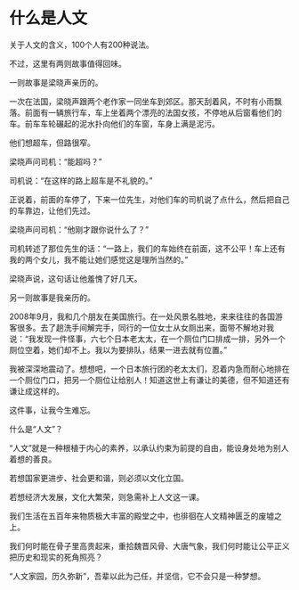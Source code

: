# 什么是人文

关于人文的含义，100个人有200种说法。 

不过，这里有两则故事值得回味。 

一则故事是梁晓声亲历的。 

一次在法国，梁晓声跟两个老作家一同坐车到郊区。那天刮着风，不时有小雨飘落。前面有一辆旅行车，车上坐着两个漂亮的法国女孩，不停地从后窗看他们的车。前车车轮碾起的泥水扑向他们的车窗，车身上满是泥污。 

他们想超车，但路很窄。 

梁晓声问司机：“能超吗？” 

司机说：“在这样的路上超车是不礼貌的。” 

正说着，前面的车停了，下来一位先生，对他们车的司机说了点什么，然后把自己的车靠边，让他们先过。 

梁晓声问司机：“他刚才跟你说什么了？” 

司机转述了那位先生的话：“一路上，我们的车始终在前面，这不公平！车上还有我的两个女儿，我不能让她们感觉这是理所当然的。” 

梁晓声说，这句话让他羞愧了好几天。 

另一则故事是我亲历的。 

2008年9月，我和几个朋友在美国旅行。在一处风景名胜地，来来往往的各国游客很多。去了趟洗手间解完手，同行的一位女士从女厕出来，面带不解地对我说：“我发现一件怪事，六七个日本老太太，在一个厕位门口排成一排，另外一个厕位空着，她们却不上。我以为要排队，结果一进去就有位置。” 

我被深深地震动了。想想吧，一个日本旅行团的老太太们，忍着内急而耐心地排在一个厕位门口，把另一个厕位让给别人！知道这世上有谦让的美德，但不知道还有谦让成这样的。 

这件事，让我今生难忘。 

什么是“人文”？ 

“人文”就是一种根植于内心的素养，以承认约束为前提的自由，能设身处地为别人着想的善良。 

若想国家更进步、社会更和谐，则必须以文化立国。 

若想经济大发展，文化大繁荣，则急需补上人文这一课。 

我们生活在五百年来物质极大丰富的殿堂之中，也徘徊在人文精神匮乏的废墟之上。 

我们何时能在骨子里高贵起来，重拾魏晋风骨、大唐气象，我们何时能让公平正义把历史和现实的死角照亮？ 

“人文家园，历久弥新”，吾辈以此为己任，并坚信，它不会只是一种梦想。